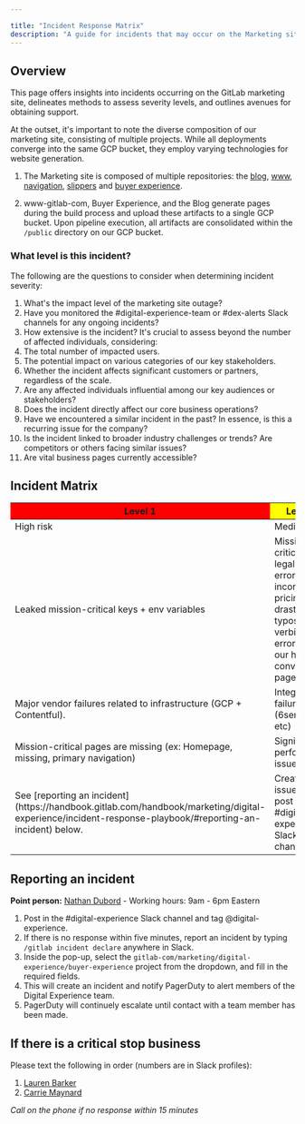 ```yaml
---

title: "Incident Response Matrix"
description: "A guide for incidents that may occur on the Marketing site"
---
```



## Overview

This page offers insights into incidents occurring on the GitLab marketing site, delineates methods to assess severity levels, and outlines avenues for obtaining support.

At the outset, it's important to note the diverse composition of our marketing site, consisting of multiple projects. While all deployments converge into the same GCP bucket, they employ varying technologies for website generation.

1. The Marketing site is composed of multiple repositories: the [blog](https://gitlab.com/gitlab-com/marketing/digital-experience/gitlab-blog), [www](https://gitlab.com/gitlab-com/www-gitlab-com), [navigation](https://gitlab.com/gitlab-com/marketing/digital-experience/navigation), [slippers](https://gitlab.com/gitlab-com/marketing/digital-experience/slippers-ui) and [buyer experience](https://gitlab.com/gitlab-com/marketing/digital-experience/buyer-experience). 

1. www-gitlab-com, Buyer Experience, and the Blog generate pages during the build process and upload these artifacts to a single GCP bucket. Upon pipeline execution, all artifacts are consolidated within the `/public` directory on our GCP bucket.


### What level is this incident?

The following are the questions to consider when determining incident severity:

1. What's the impact level of the marketing site outage?
1. Have you monitored the #digital-experience-team or #dex-alerts Slack channels for any ongoing incidents?
1. How extensive is the incident? It's crucial to assess beyond the number of affected individuals, considering:
  1. The total number of impacted users.
  1. The potential impact on various categories of our key stakeholders.
  1. Whether the incident affects significant customers or partners, regardless of the scale.
1. Are any affected individuals influential among our key audiences or stakeholders?
1. Does the incident directly affect our core business operations?
1. Have we encountered a similar incident in the past? In essence, is this a recurring issue for the company?
1. Is the incident linked to broader industry challenges or trends? Are competitors or others facing similar issues?
1. Are vital business pages currently accessible?

## Incident Matrix

<table class="table table-striped table-bordered">
<thead>
<tr>
<th style="background:red">Level 1</th>
<th  style="background:yellow">Level 2</th>
<th  style="background:pink">Level 3</th>
</tr>
</thead>
<tbody>
<tr>
<td>High risk</td>
<td>Medium risk</td>
<td>Low risk</td>
</tr>
<tr>
<td>Leaked mission-critical keys + env variables</td>
<td>Mission-critical / legal content errors (ex: incorrect pricing, drastic typos or verbiage errors on our high converting pages)</td>
<td>Section of site is missing (ex: events, press releases)</td>
</tr>
<tr>
<td>Major vendor failures related to infrastructure (GCP + Contentful).</td>
<td>Integration failures (6sense, GA, etc)</td>
<td>Performance issues</td>
</tr>
<tr>
<td>Mission-critical pages are missing (ex: Homepage, missing, primary navigation)</td>
<td>Significant performance issues</td>
<td></td>
</tr>
<tr>
<td>See [reporting an incident](https://handbook.gitlab.com/handbook/marketing/digital-experience/incident-response-playbook/#reporting-an-incident) below.</td>
<td>Create an issue and post in #digital-experience Slack channel</td>
<td>Create an issue and post in #digital-experience Slack channel</td>
</tr>
</tbody>
</table>

## Reporting an incident

**Point person:** [Nathan Dubord](https://gitlab.enterprise.slack.com/archives/D021YDB4FM4) - Working hours: 9am - 6pm Eastern

1. Post in the #digital-experience Slack channel and tag @digital-experience.
1. If there is no response within five minutes, report an incident by typing `/gitlab incident declare` anywhere in Slack.
2. Inside the pop-up, select the `gitlab-com/marketing/digital-experience/buyer-experience` project from the dropdown, and fill in the required fields.
3. This will create an incident and notify PagerDuty to alert members of the Digital Experience team.
4. PagerDuty will continuely escalate until contact with a team member has been made.

## If there is a critical stop business 

Please text the following in order (numbers are in Slack profiles):

1. [Lauren Barker](https://gitlab.enterprise.slack.com/archives/D0168EQ62EP)
1. [Carrie Maynard](https://gitlab.enterprise.slack.com/archives/D03RZD1F2JV)

_Call on the phone if no response within 15 minutes_
